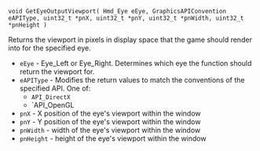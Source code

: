 `void GetEyeOutputViewport( Hmd_Eye eEye, GraphicsAPIConvention eAPIType, uint32_t *pnX, uint32_t *pnY, uint32_t *pnWidth, uint32_t *pnHeight )`

Returns the viewport in pixels in display space that the game should render into for the specified eye.

* `eEye` - Eye_Left or Eye_Right. Determines which eye the function should return the viewport for.
* `eAPIType` - Modifies the return values to match the conventions of the specified API. One of:
  * `API_DirectX`
  * `API_OpenGL
* `pnX` - X position of the eye's viewport within the window
* `pnY` - Y position of the eye's viewport within the window
* `pnWidth` - width of the eye's viewport within the window
* `pnHeight` - height of the eye's viewport within the window
